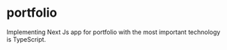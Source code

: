 # portfolio
Implementing Next Js app for portfolio with the most important technology is TypeScript.
